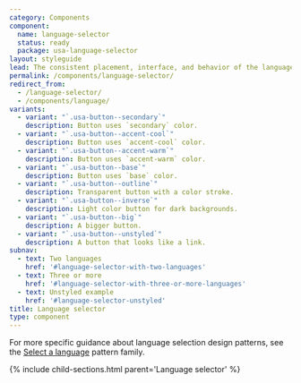 ```yaml
---
category: Components
component:
  name: language-selector
  status: ready
  package: usa-language-selector
layout: styleguide
lead: The consistent placement, interface, and behavior of the language selection component allows users to easily find and access content in the language the user is most comfortable in. 
permalink: /components/language-selector/
redirect_from:
  - /language-selector/
  - /components/language/
variants:
  - variant: "`.usa-button--secondary`"
    description: Button uses `secondary` color.
  - variant: "`.usa-button--accent-cool`"
    description: Button uses `accent-cool` color.
  - variant: "`.usa-button--accent-warm`"
    description: Button uses `accent-warm` color.
  - variant: "`.usa-button--base`"
    description: Button uses `base` color.
  - variant: "`.usa-button--outline`"
    description: Transparent button with a color stroke.
  - variant: "`.usa-button--inverse`"
    description: Light color button for dark backgrounds.
  - variant: "`.usa-button--big`"
    description: A bigger button.
  - variant: "`.usa-button--unstyled`"
    description: A button that looks like a link.
subnav:
  - text: Two languages
    href: '#language-selector-with-two-languages'
  - text: Three or more
    href: '#language-selector-with-three-or-more-languages'
  - text: Unstyled example
    href: '#language-selector-unstyled'
title: Language selector
type: component
---
```


For more specific guidance about language selection design patterns, see the <a href="{{ site.baseurl }}/patterns/language-selector/">Select a language</a> pattern family.

{% include child-sections.html parent='Language selector' %}
